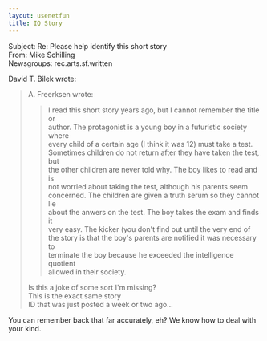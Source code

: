 ```yaml
---   
layout: usenetfun   
title: IQ Story   
---   
```

   
   
Subject: Re: Please help identify this short story   
From: Mike Schilling   
Newsgroups: rec.arts.sf.written   
   
David T. Bilek wrote:   
>   
> A. Freerksen wrote:   
>>   
>>I read this short story years ago, but I cannot remember the title or   
>>author.  The protagonist is a young boy in a futuristic society where   
>>every child of a certain age (I think it was 12) must take a test.   
>>Sometimes children do not return after they have taken the test, but   
>>the other children are never told why. The boy likes to read and is   
>>not worried about taking the test, although his parents seem   
>>concerned. The children are given a truth serum so they cannot lie   
>>about the anwers on the test. The boy takes the exam and finds it   
>>very easy. The kicker (you don't find out until the very end of   
>>the story is that the boy's parents are notified it was necessary to   
>>terminate the boy because he exceeded the intelligence quotient   
>>allowed in their society.   
>   
> Is this a joke of some sort I'm missing?   
> This is the exact same story   
> ID that was just posted a week or two ago...   
>   
You can remember back that far accurately, eh?  We know how to deal with your kind.   
   
   
   
